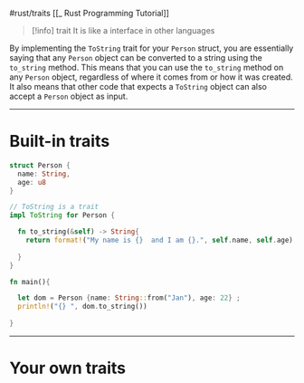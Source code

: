 #rust/traits
[[_ Rust Programming Tutorial]]

> [!info]  trait
>It is like a interface in other languages

By implementing the `ToString` trait for your `Person` struct, you are essentially saying that any `Person` object can be converted to a string using the `to_string` method. This means that you can use the `to_string` method on any `Person` object, regardless of where it comes from or how it was created. It also means that other code that expects a `ToString` object can also accept a `Person` object as input.

---
# Built-in traits
```rust
struct Person {
  name: String,
  age: u8
}

// ToString is a trait
impl ToString for Person {

  fn to_string(&self) -> String{
    return format!("My name is {}  and I am {}.", self.name, self.age) ;
    
  }
}

fn main(){

  let dom = Person {name: String::from("Jan"), age: 22} ;
  println!("{} ", dom.to_string())
  
}
```


-------
# Your own traits




